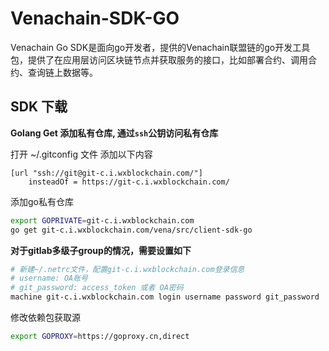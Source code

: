 # Venachain-SDK-GO
Venachain Go SDK是面向go开发者，提供的Venachain联盟链的go开发工具包，提供了在应用层访问区块链节点并获取服务的接口，比如部署合约、调用合约、查询链上数据等。


## SDK 下载

**Golang Get 添加私有仓库, 通过`ssh`公钥访问私有仓库**

打开 ~/.gitconfig 文件 添加以下内容
```text
[url "ssh://git@git-c.i.wxblockchain.com/"]
    insteadOf = https://git-c.i.wxblockchain.com/
```

添加go私有仓库
```bash
export GOPRIVATE=git-c.i.wxblockchain.com
go get git-c.i.wxblockchain.com/vena/src/client-sdk-go
```

**对于gitlab多级子group的情况，需要设置如下**

```bash
# 新建~/.netrc文件，配置git-c.i.wxblockchain.com登录信息
# username: OA账号
# git_password: access_token 或者 OA密码
machine git-c.i.wxblockchain.com login username password git_password
```

修改依赖包获取源
```bash
export GOPROXY=https://goproxy.cn,direct
```

